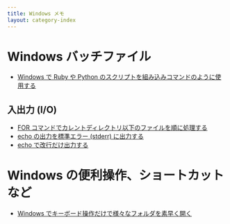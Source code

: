 ```yaml
---
title: Windows メモ
layout: category-index
---
```


Windows バッチファイル
====

* [Windows で Ruby や Python のスクリプトを組み込みコマンドのように使用する](run-script-as-command.html)

入出力 (I/O)
----

* [FOR コマンドでカレントディレクトリ以下のファイルを順に処理する](for-each-file.html)
* [echo の出力を標準エラー (stderr) に出力する](echo-to-stderr.html)
* [echo で改行だけ出力する](echo-newline.html)


Windows の便利操作、ショートカットなど
====
* [Windows でキーボード操作だけで様々なフォルダを素早く開く](open-dir-by-keyboard.html)

